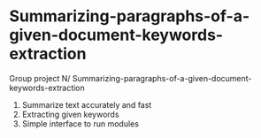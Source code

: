 # Summarizing-paragraphs-of-a-given-document-keywords-extraction



Group project 
N/ Summarizing-paragraphs-of-a-given-document-keywords-extraction
1. Summarize text accurately and fast
2. Extracting given keywords
3. Simple interface to run modules








